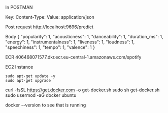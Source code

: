 In POSTMAN

Key: Content-Type: 
Value: application/json

Post request
http://localhost:9696/predict

Body
{
    "popularity": 1,
    "acousticness": 1,
    "danceability": 1,
    "duration_ms": 1,
    "energy": 1,
    "instrumentalness": 1,
    "liveness": 1,
    "loudness": 1,
    "speechiness": 1,
    "tempo": 1,
    "valence": 1
}


ECR
406468071577.dkr.ecr.eu-central-1.amazonaws.com/spotify

EC2 Instance

	sudo apt-get update -y	
    sudo apt-get upgrade

curl -fsSL https://get.docker.com -o get-docker.sh
sudo sh get-docker.sh
sudo usermod -aG docker ubuntu

docker --version to see that is running